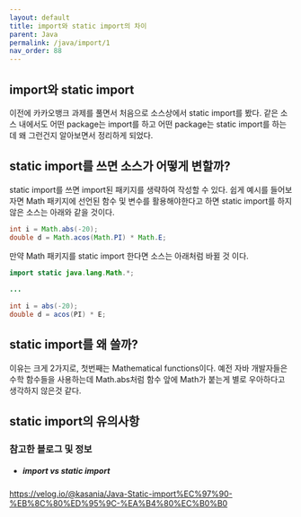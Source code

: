 ```yaml
---
layout: default
title: import와 static import의 차이
parent: Java
permalink: /java/import/1
nav_order: 88
---
```


## import와 static import

 이전에 카카오뱅크 과제를 풀면서 처음으로 소스상에서 static import를 봤다. 같은 소스 내에서도 어떤 package는 import를 하고 어떤 package는 static import를 하는데 왜 그런건지 알아보면서 정리하게 되었다.

## static import를 쓰면 소스가 어떻게 변할까?

 static import를 쓰면 import된 패키지를 생략하여 작성할 수 있다.
 쉽게 예시를 들어보자면 Math 패키지에 선언된 함수 및 변수를 활용해야한다고 하면 static import를 하지 않은 소스는 아래와 같을 것이다.
```java
int i = Math.abs(-20);
double d = Math.acos(Math.PI) * Math.E;
```

만약 Math 패키지를 static import 한다면 소스는 아래처럼 바뀔 것 이다.
```java
import static java.lang.Math.*;
    
...
    
int i = abs(-20);
double d = acos(PI) * E;
```


## static import를 왜 쓸까?


이유는 크게 2가지로, 첫번째는 Mathematical functions이다.
예전 자바 개발자들은 수학 함수들을 사용하는데 Math.abs처럼 함수 앞에 Math가 붙는게 별로 우아하다고 생각하지 않은것 같다.



## static import의 유의사항


### 참고한 블로그 및 정보
 * ##### import vs static import
 https://velog.io/@kasania/Java-Static-import%EC%97%90-%EB%8C%80%ED%95%9C-%EA%B4%80%EC%B0%B0